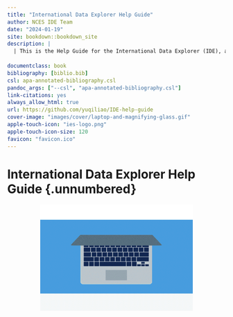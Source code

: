 ```yaml
--- 
title: "International Data Explorer Help Guide"
author: NCES IDE Team
date: "2024-01-19"
site: bookdown::bookdown_site
description: |
  | This is the Help Guide for the International Data Explorer (IDE), an  interactive online tool with data from a series of large-scale international assessments and studies. 

documentclass: book
bibliography: [biblio.bib]
csl: apa-annotated-bibliography.csl
pandoc_args: ["--csl", "apa-annotated-bibliography.csl"]
link-citations: yes
always_allow_html: true
url: https://github.com/yuqiliao/IDE-help-guide
cover-image: "images/cover/laptop-and-magnifying-glass.gif"
apple-touch-icon: "ies-logo.png"
apple-touch-icon-size: 120
favicon: "favicon.ico"
---
```


# International Data Explorer Help Guide  {.unnumbered}

<img src="images/cover/laptop-and-magnifying-glass.gif" width="70%" style="display: block; margin: auto;" />





